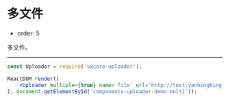 #  多文件

- order: 5

多文件。

---

````jsx
const Uploader = require('uxcore-uploader');

ReactDOM.render((
    <Uploader multiple={true} name='file' url='http://test.yanbingbing.com/upload.php' />
), document.getElementById('components-uploader-demo-multi'));
````
